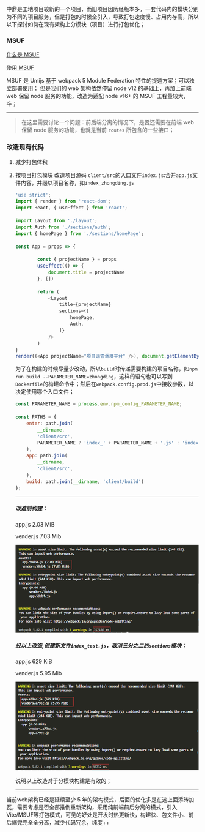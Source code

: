 中鼎是工地项目较新的一个项目，而旧项目因历经版本多，一套代码内的模块分别为不同的项目服务，但是打包的时候全引入，导致打包速度慢、占用内存高，所以以下探讨如何在现有架构上分模块（项目）进行打包优化；

### MSUF

[什么是 MSUF](https://mp.weixin.qq.com/s?__biz=MjM5NDgyODI4MQ%3D%3D&mid=2247484533&idx=1&sn=9b15a67b88ebc95476fce1798eb49146)

[使用 MSUF](https://umijs.org/blog/mfsu-independent-usage)

MSUF 是 Umijs 基于 webpack 5 Module Federation 特性的提速方案；可以独立部署使用；
但是我们的 web 架构依然停留 node v12 的基础上，再加上前端 web 保留 node 服务的功能，改造为适配 node v16+ 的 MSUF 工程量较大，卒；
	
---
	
> 在这里需要讨论一个问题：前后端分离的情况下，是否还需要在前端 web 保留 node 服务的功能，也就是当前 `routes` 所包含的一些接口；	
	
### 改造现有代码
	
1. 减少打包体积
		
2. 按项目打包模块
    改造项目源码 `client/src`的入口文件`index.js`:合并`app.js`文件内容，并缀以项目名称，如`index_zhongding.js`
	
    ```js
    'use strict';
    import { render } from 'react-dom';
    import React, { useEffect } from 'react';

    import Layout from './layout';
    import Auth from './sections/auth';
    import { homePage } from './sections/homePage';

    const App = props => {

            const { projectName } = props
            useEffect(() => {
                document.title = projectName
            }, [])

            return (
                <Layout
                    title={projectName}
                    sections={[
                        homePage,
                        Auth,
                    ]}
                />
            )
    }
    render((<App projectName="项目运管调度平台" />), document.getElementById('App'));
    ```

    为了在构建的时候尽量少改动，所以`build`时传递需要构建的项目名称，如`npm run build --PARAMETER_NAME=zhongding`，这样的语句也可以写到`Dockerfile`的构建命令中；然后在`webpack.config.prod.js`中接收参数，以决定使用哪个入口文件；

    ```js
    const PARAMETER_NAME = process.env.npm_config_PARAMETER_NAME;

    const PATHS = {
        enter: path.join(
            __dirname,
            'client/src',
            PARAMETER_NAME ? 'index_' + PARAMETER_NAME + '.js' : 'index.js'
        ),
        app: path.join(
            __dirname,
            'client/src',
        ),
        build: path.join(__dirname, 'client/build')
    };
    ```

    --- 
    ##### 改造前构建：

    app.js  2.03 MiB

    vender.js 7.03 Mib

    ![](../_media/猎魔笔记/结合中鼎项目需求评估页面模块化配置和打包的方案/改造前.png)

    ##### 经以上改造,创建新文件`index_test.js`，取消三分之二的`sections`模块：

    app.js  629 KiB 

    vender.js 5.95 Mib

    ![](../_media/猎魔笔记/结合中鼎项目需求评估页面模块化配置和打包的方案/改造后.png)

    说明以上改造对于分模块构建是有效的；

    ---

当前web架构已经是延续至少 5 年的架构模式，后面的优化多是在这上面添砖加瓦，需要考虑是否全部推倒重新架构，采用纯前端前后分离的模式，引入Vite/MSUF等打包模式，可见的好处是开发时热更新快，构建快、包文件小、前后端完完全全分离，减少代码冗余，纯度++

